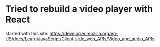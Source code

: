# Tried to rebuild a video player with React

started with this site:
https://developer.mozilla.org/en-US/docs/Learn/JavaScript/Client-side_web_APIs/Video_and_audio_APIs
